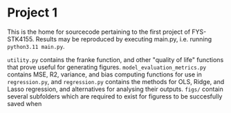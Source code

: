 # Project 1
This is the home for sourcecode pertaining to the first project of FYS-STK4155.
Results may be reproduced by executing main.py, i.e. running 
`python3.11 main.py`.

`utility.py` contains the franke function, and other "quality of life" 
functions that prove useful for generating figures. 
`model_evaluation_metrics.py` contains MSE, R2, variance, and bias computing
functions for use in `regression.py`, and `regression.py` contains the methods
for OLS, Ridge, and Lasso regression, and alternatives for analysing their
outputs.
`figs/` contain several subfolders which are required to exist for figuress to 
be succesfully saved when 

